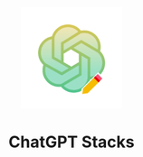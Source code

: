 <p align="center">
  <img width="180" src="./public/icon_256X256@2x.png" alt="ChatGPT-Stacks">
  <h1 align="center">ChatGPT Stacks</h1>
</p>
